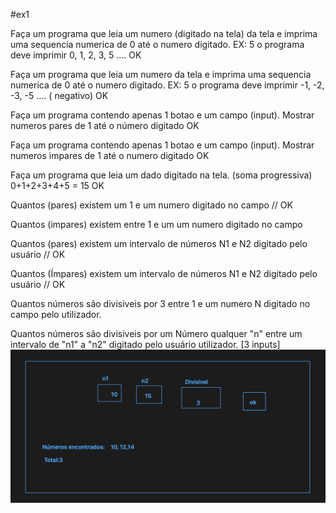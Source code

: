 #ex1

Faça um programa que leia um numero (digitado na tela) da tela e imprima uma sequencia numerica de 0 até o numero digitado. EX: 5 o programa deve imprimir 0, 1, 2, 3, 5 .... OK

Faça um programa que leia um numero da tela e imprima uma sequencia numerica de 0 até o numero digitado. EX: 5 o programa deve imprimir -1, -2, -3, -5 .... ( negativo) OK

Faça um programa contendo apenas 1 botao e um campo (input). Mostrar numeros pares de 1 até o número digitado OK

Faça um programa contendo apenas 1 botao e um campo (input). Mostrar numeros impares de 1 até o numero digitado OK

Faça um programa que leia um dado digitado na tela. (soma progressiva) 0+1+2+3+4+5 = 15 OK

Quantos (pares) existem um 1 e um numero digitado no campo // OK

Quantos (impares) existem entre 1 e um um numero digitado no campo

Quantos (pares) existem um intervalo de números N1 e N2 digitado pelo usuário // OK

Quantos (Ímpares) existem um intervalo de números N1 e N2 digitado pelo usuário // OK

Quantos números são divisiveis por 3 entre 1 e um numero N digitado no campo pelo utilizador.

Quantos números são divisiveis por um Número qualquer "n" entre um intervalo de "n1" a "n2" digitado pelo usuário utilizador. [3 inputs]
![](prints/ex-divisiveis.png)
